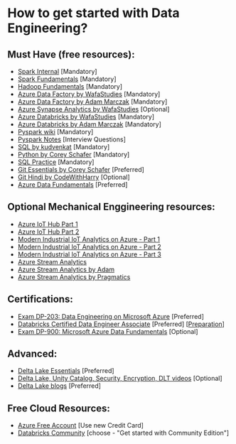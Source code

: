 
# How to get started with Data Engineering?

## Must Have (free resources):

 - [Spark Internal](https://www.youtube.com/watch?v=dmL0N3qfSc8) [Mandatory]
 - [Spark Fundamentals](https://courses.hadoopinrealworld.com/p/spark-starter-kit) [Mandatory]
 - [Hadoop Fundamentals](https://www.hadoopinrealworld.com/starterkit/) [Mandatory]
 - [Azure Data Factory by WafaStudies](https://www.youtube.com/playlist?list=PLMWaZteqtEaLTJffbbBzVOv9C0otal1FO) [Mandatory]
 - [Azure Data Factory by Adam Marczak](https://www.youtube.com/playlist?list=PLGjZwEtPN7j8b9dPA0HrtJDptOB69B506) [Mandatory]
 - [Azure Synapse Analytics by WafaStudies](https://www.youtube.com/playlist?list=PLMWaZteqtEaIZxPCw_0AO1GsqESq3hZc6) [Optional]
 - [Azure Databricks by WafaStudies](https://www.youtube.com/playlist?list=PLMWaZteqtEaKi4WAePWtCSQCfQpvBT2U1) [Mandatory]
 - [Azure Databricks by Adam Marczak](https://www.youtube.com/playlist?list=PLGjZwEtPN7j96btR0XlAIla9T6XPpj9ta) [Mandatory]
 - [Pyspark wiki](https://sparkbyexamples.com/pyspark-tutorial/) [Mandatory]
 - [Pyspark Notes](pyspark/PySpark-notes.pdf) [Interview Questions]
 - [SQL by kudvenkat](https://www.youtube.com/playlist?list=PL08903FB7ACA1C2FB) [Mandatory]
 - [Python by Corey Schafer](https://www.youtube.com/playlist?list=PL-osiE80TeTt2d9bfVyTiXJA-UTHn6WwU) [Mandatory]
 - [SQL Practice](https://www.hackerrank.com/domains/sql) [Mandatory]
 - [Git Essentials by Corey Schafer](https://www.youtube.com/playlist?list=PL-osiE80TeTuRUfjRe54Eea17-YfnOOAx) [Preferred]
 - [Git Hindi by CodeWithHarry](https://www.youtube.com/playlist?list=PLu0W_9lII9agwhy658ZPA0MTStKUJTWPi) [Optional]
 - [Azure Data Fundamentals](https://www.youtube.com/playlist?list=PLGjZwEtPN7j-Q59JYso3L4_yoCjj2syrM) [Preferred]
 
 
 ## Optional Mechanical Enggineering resources:
 - [Azure IoT Hub Part 1](https://www.databricks.com/notebooks/iiot/iiot-end-to-end-part-1.html)
 - [Azure IoT Hub Part 2](https://www.databricks.com/notebooks/iiot/iiot-end-to-end-part-2.html)
 - [Modern Industrial IoT Analytics on Azure - Part 1](https://www.databricks.com/blog/2020/08/03/modern-industrial-iot-analytics-on-azure-part-1.html)
 - [Modern Industrial IoT Analytics on Azure - Part 2](https://www.databricks.com/blog/2020/08/11/modern-industrial-iot-analytics-on-azure-part-2.html)
 - [Modern Industrial IoT Analytics on Azure - Part 3](https://www.databricks.com/blog/2020/08/20/modern-industrial-iot-analytics-on-azure-part-3.html)
 - [Azure Stream Analytics](https://learn.microsoft.com/en-us/azure/iot-hub/iot-hub-live-data-visualization-in-power-bi)
 - [Azure Stream Analytics by Adam](https://www.youtube.com/watch?v=NbGmyjgY0pU)
 - [Azure Stream Analytics by Pragmatics](https://www.youtube.com/watch?v=sJ02fNsor3M)

  
## Certifications:

- [Exam DP-203: Data Engineering on Microsoft Azure](https://learn.microsoft.com/en-us/certifications/exams/dp-203) [Preferred]
- [Databricks Certified Data Engineer Associate](https://www.databricks.com/learn/certification/data-engineer-associate) [Preferred] [[Preparation](https://amrit-hub.github.io/Databricks-Certified-Data-Engineer-Associate-Questions/)]
- [Exam DP-900: Microsoft Azure Data Fundamentals](https://learn.microsoft.com/en-us/certifications/exams/dp-900) [Optional]

## Advanced:
- [Delta Lake Essentials](https://github.com/Amrit-Hub/Data-Engineering-Essentials/tree/main/Delta%20Lake%20Essentials) [Preferred]
- [Delta Lake, Unity Catalog, Security, Encryption, DLT videos](https://www.youtube.com/playlist?list=PLWq-m1Tje0cu-Z8S4oGUpc5N1VBC3lmOi) [Optional]
- [Delta Lake blogs](https://delta.io/blog) [Preferred]

## Free Cloud Resources:
- [Azure Free Account](https://azure.microsoft.com/en-in/free/search/) [Use new Credit Card]
- [Databricks Community](https://www.databricks.com/try-databricks#account) [choose - "Get started with Community Edition"]
